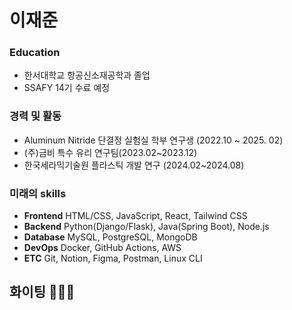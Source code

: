 # 이재준

### Education
- 한서대학교 항공신소재공학과 졸업
- SSAFY 14기 수료 예정

### 경력 및 활동
- Aluminum Nitride 단결정 실험실 학부 연구생 (2022.10 ~ 2025. 02)
- (주)금비 특수 유리 연구팀(2023.02~2023.12)
- 한국세라믹기술원 플라스틱 개발 연구 (2024.02~2024.08)


### 미래의 skills

- **Frontend** HTML/CSS, JavaScript, React, Tailwind CSS
- **Backend** Python(Django/Flask), Java(Spring Boot), Node.js
- **Database** MySQL, PostgreSQL, MongoDB
- **DevOps** Docker, GitHub Actions, AWS
- **ETC** Git, Notion, Figma, Postman, Linux CLI

## 화이팅 👊👊👊


<!--
**dlwowns2646/dlwowns2646** is a ✨ _special_ ✨ repository because its `README.md` (this file) appears on your GitHub profile.

Here are some ideas to get you started:

- 🔭 I’m currently working on ...
- 🌱 I’m currently learning ...
- 👯 I’m looking to collaborate on ...
- 🤔 I’m looking for help with ...
- 💬 Ask me about ...
- 📫 How to reach me: ...
- 😄 Pronouns: ...
- ⚡ Fun fact: ...
-->
